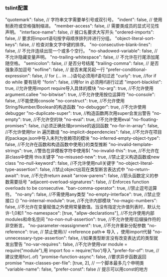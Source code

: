 
### tslint配置
"quotemark": false, // 字符串文字需要单引号或双引号。
"indent": false, // 使用制表符或空格强制缩进。
"member-access": false, // 需要类成员的显式可见性声明。
"interface-name": false, // 接口名要求大写开头
"ordered-imports": false, // 要求将import语句按字母顺序排列并进行分组。
"object-literal-sort-keys": false, // 检查对象文字中键的排序。
"no-consecutive-blank-lines": false, // 不允许连续出现一个或多个空行。
"no-shadowed-variable": false, // 不允许隐藏变量声明。
"no-trailing-whitespace": false, // 不允许在行尾添加尾随空格。
"semicolon": false, // 是否分号结尾
"trailing-comma": false, // 是否强象添加逗号
"eofline": false, // 是否末尾另起一行
"prefer-conditional-expression": false, // for (... in ...)语句必须用if语句过滤
"curly": true, //for if do while 要有括号
"forin": false, //用for in 必须用if进行过滤
"import-blacklist": true, //允许使用import require导入具体的模块
"no-arg": true, //不允许使用 argument.callee
"no-bitwise": true, //不允许使用按位运算符
"no-console": false, //不能使用console
"no-construct": true, //不允许使用 String/Number/Boolean的构造函数
"no-debugger": true, //不允许使用debugger
"no-duplicate-super": true, //构造函数两次用super会发出警告
"no-empty": true, //不允许空的块
"no-eval": true, //不允许使用eval
"no-floating-promises": false, //必须正确处理promise的返回函数
"no-for-in-array": false, //不允许使用for in 遍历数组
"no-implicit-dependencies": false, //不允许在项目的package.json中导入未列为依赖项的模块
"no-inferred-empty-object-type": false, //不允许在函数和构造函数中使用{}的类型推断
"no-invalid-template-strings": true, //警告在非模板字符中使用${
"no-invalid-this": true, //不允许在非class中使用 this关键字
"no-misused-new": true, //禁止定义构造函数或new class
"no-null-keyword": false, //不允许使用null关键字
"no-object-literal-type-assertion": false, //禁止object出现在类型断言表达式中
"no-return-await": true, //不允许return await
"arrow-parens": false, //箭头函数定义的参数需要括号
"adjacent-overload-signatures": false, //  Enforces function overloads to be consecutive.
"ban-comma-operator": true, //禁止逗号运算符。
"no-any": false, //不需使用any类型
"no-empty-interface": true, //禁止空接口 {}
"no-internal-module": true, //不允许内部模块
"no-magic-numbers": false, //不允许在变量赋值之外使用常量数值。当没有指定允许值列表时，默认允许-1,0和1
"no-namespace": [true, "allpw-declarations"], //不允许使用内部modules和命名空间
"no-non-null-assertion": true, //不允许使用!后缀操作符的非空断言。
"no-parameter-reassignment": true, //不允许重新分配参数
"no-reference": true, // 禁止使用/// <reference path=> 导入 ，使用import代替
"no-unnecessary-type-assertion": false, //如果类型断言没有改变表达式的类型就发出警告
"no-var-requires": false, //不允许使用var module = require("module"),用 import foo = require('foo')导入
"prefer-for-of": true, //建议使用for(..of)
"promise-function-async": false, //要求异步函数返回promise
"max-classes-per-file": [true, 2], // 一个脚本最多几个申明类
"variable-name": false,
"prefer-const": false // 提示可以用const的地方